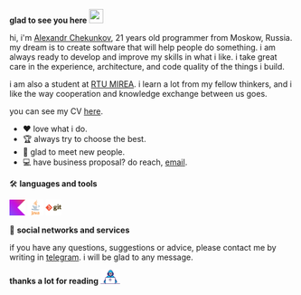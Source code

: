 **glad to see you here** <img src="https://camo.githubusercontent.com/e8e7b06ecf583bc040eb60e44eb5b8e0ecc5421320a92929ce21522dbc34c891/68747470733a2f2f6d656469612e67697068792e636f6d2f6d656469612f6876524a434c467a6361737252346961377a2f67697068792e676966" width="25" height="25" />

hi, i'm [Alexandr Chekunkov](https://github.com/coder-chekunkov/coder-chekunkov/blob/main/works/Curriculum%20Vitae%20-%20Chekunkov%20Alexandr.pdf), 21 years old programmer from Moskow, Russia. my dream is to create software that will help people do something.
i am always ready to develop and improve my skills in what i like. i take great care in the experience, architecture, and code quality of the things i build.

i am also a student at [RTU MIREA](https://www.mirea.ru/). i learn a lot from my fellow thinkers, and i like the way cooperation and knowledge exchange between us goes.

you can see my CV [here](https://github.com/coder-chekunkov/coder-chekunkov/blob/main/works/Curriculum%20Vitae%20-%20Chekunkov%20Alexandr.pdf).

- ❤ love what i do.
- 🏆 always try to choose the best.
- 🤝 glad to meet new people.
- 💻 have business proposal? do reach, [email](mailto:chekunkov-work@yandex.ru).

🛠 **languages and tools**

<code><img src="https://raw.githubusercontent.com/github/explore/80688e429a7d4ef2fca1e82350fe8e3517d3494d/topics/kotlin/kotlin.png" width="28" height="28"></code>
<code><img src="https://raw.githubusercontent.com/github/explore/80688e429a7d4ef2fca1e82350fe8e3517d3494d/topics/java/java.png" width="28" height="28"></code>
<code><img src="https://raw.githubusercontent.com/github/explore/44926f43f6a0d183b5965bebd1e77069ab00c26a/topics/git/git.png" width="28" height="28"></code>

👀 **social networks and services**

if you have any questions, suggestions or advice, please contact me by writing in [telegram](https://t.me/cdr_chknkv). i will be glad to any message.

**thanks a lot for reading** <img src="https://github.com/coder-chekunkov/coder-chekunkov/blob/main/images/gif_for_profile.gif" width="35" height="25" />



